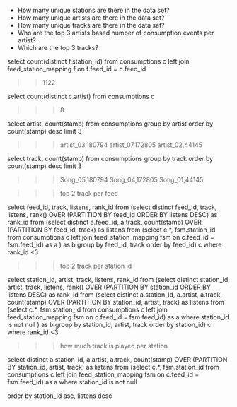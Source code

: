 - How many unique stations are there in the data set?
- How many unique artists are there in the data set? 
- How many unique tracks are there in the data set? 
- Who are the top 3 artists based number of consumption events per artist? 
- Which are the top 3 tracks?



select count(distinct f.station_id)
from consumptions c
left join feed_station_mapping f on f.feed_id = c.feed_id
>> 1122

select count(distinct c.artist)
from consumptions c
>>> 8

select artist, count(stamp)
from consumptions
group by artist
order by count(stamp) desc
limit 3
>>> artist_03,180794
artist_07,172805
artist_02,44145

select track, count(stamp)
from consumptions
group by track
order by count(stamp) desc
limit 3
>>> Song_05,180794
Song_04,172805
Song_01,44145

>>> top 2 track per feed

select feed_id,
       track,
       listens,
       rank_id
from (select distinct feed_id,
       track,
       listens,
       rank() OVER (PARTITION BY feed_id ORDER BY listens DESC) as rank_id
from (select distinct a.feed_id,
       a.track,
       count(stamp) OVER (PARTITION BY feed_id, track) as listens
        from (select c.*, fsm.station_id
                from consumptions c
                left join feed_station_mapping fsm on c.feed_id = fsm.feed_id) as a
) as b
group by feed_id, track
order by feed_id) c
where rank_id <3

>>>top 2 track per station id

select station_id,
       artist,
       track,
       listens,
       rank_id
from (select distinct station_id,
                      artist,
       track,
       listens,
       rank() OVER (PARTITION BY station_id ORDER BY listens DESC) as rank_id
from (select distinct a.station_id,
                      a.artist,
       a.track,
       count(stamp) OVER (PARTITION BY station_id, artist, track) as listens
        from (select c.*, fsm.station_id
                from consumptions c
                left join feed_station_mapping fsm on c.feed_id = fsm.feed_id) as a
        where station_id is not null
) as b
group by station_id, artist, track
order by station_id) c
where rank_id <3

>>> how much track is played per station

select distinct a.station_id,
                      a.artist,
       a.track,
       count(stamp) OVER (PARTITION BY station_id, artist, track) as listens
        from (select c.*, fsm.station_id
                from consumptions c
                left join feed_station_mapping fsm on c.feed_id = fsm.feed_id) as a
        where station_id is not null

order by station_id asc, listens desc